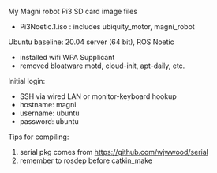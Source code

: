 My Magni robot Pi3 SD card image files
* Pi3Noetic.1.iso : includes ubiquity_motor, magni_robot
  
Ubuntu baseline: 20.04 server (64 bit), ROS Noetic 
* installed wifi WPA Supplicant 
* removed bloatware motd, cloud-init, apt-daily, etc.

Initial login:
* SSH via wired LAN or monitor-keyboard hookup
* hostname: magni
* username: ubuntu
* password: ubuntu

Tips for compiling:
1. serial pkg comes from 
https://github.com/wjwwood/serial
2. remember to rosdep before catkin_make
